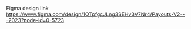 Figma design link
https://www.figma.com/design/1QTpfgcJLng3SEHv3V7Nr4/Payouts-V2---2023?node-id=0-5723
